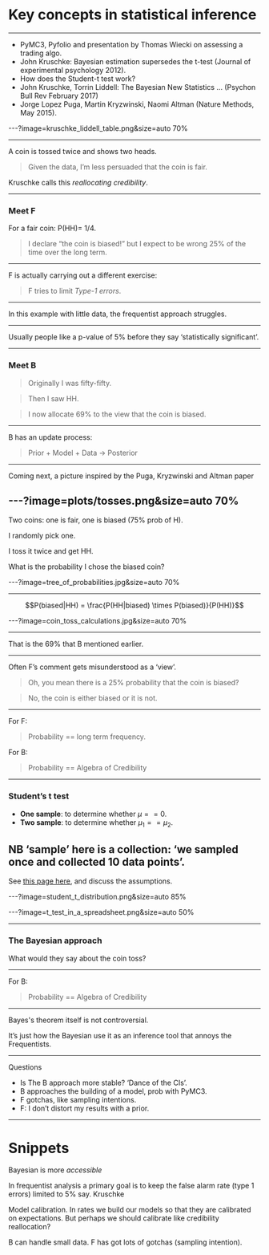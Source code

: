 # Key concepts in statistical inference

---

- PyMC3, Pyfolio and presentation by Thomas Wiecki on assessing a trading algo.
- John Kruschke: Bayesian estimation supersedes the t-test (Journal of experimental psychology 2012).
- How does the Student-t test work?
- John Kruschke, Torrin Liddell: The Bayesian New Statistics ... (Psychon Bull Rev February 2017)
- Jorge Lopez Puga, Martin Kryzwinski, Naomi Altman (Nature Methods, May 2015).

---?image=kruschke_liddell_table.png&size=auto 70%

---

A coin is tossed twice and shows two heads.

> Given the data, I’m less persuaded that the coin is fair.

Kruschke calls this _reallocating credibility_.

---
### Meet F

For a fair coin: P(HH)= 1/4.

> I declare “the coin is biased!” but I expect to be wrong 25% of the time over the long term.

---

F is actually carrying out a different exercise:

> F tries to limit _Type-1 errors_.

---

In this example with little data, the frequentist approach struggles.

---

Usually people like a p-value of 5% before they say ‘statistically significant’.

---
### Meet B

> Originally I was fifty-fifty.

> Then I saw HH.

> I now allocate 69% to the view that the coin is biased.

---

B has an update process:

> Prior + Model + Data -> Posterior

---

Coming next, a picture inspired by the Puga, Kryzwinski and Altman paper

---?image=plots/tosses.png&size=auto 70%
---

Two coins: one is fair, one is biased (75% prob of H).

I randomly pick one.

I toss it twice and get HH.

What is the probability I chose the biased coin?

---?image=tree_of_probabilities.jpg&size=auto 70%

---

$$P(biased|HH) = \frac{P(HH|biased) \times P(biased)}{P(HH)}$$

---?image=coin_toss_calculations.jpg&size=auto 70%

---

That is the 69% that B mentioned earlier.

---

Often F’s comment gets misunderstood as a ‘view’.

> Oh, you mean there is a 25% probability that the coin is biased?

> No, the coin is either biased or it is not.

---

For F:

> Probability == long term frequency.

For B:

> Probability == Algebra of Credibility

---
### Student’s t test

- **One sample**: to determine whether $\mu == 0$.
- **Two sample**: to determine whether $\mu_1 == \mu_2$.

NB ‘sample’ here is a collection: ‘we sampled once and collected 10 data points’.
---

See [this page here](https://www.statisticssolutions.com/manova-analysis-one-sample-t-test/), and discuss the assumptions.

---?image=student_t_distribution.png&size=auto 85%

---?image=t_test_in_a_spreadsheet.png&size=auto 50%

---
### The Bayesian approach

What would they say about the coin toss?

---

For B:

> Probability == Algebra of Credibility

---


Bayes's theorem itself is not controversial.

It’s just how the Bayesian use it as an inference tool that annoys the Frequentists.

---
Questions

- Is The B approach more stable? ‘Dance of the CIs’.
- B approaches the building of a model, prob with PyMC3.
- F gotchas, like sampling intentions.
- F: I don’t distort my results with a prior.

---

Snippets
====

Bayesian is more _accessible_

In frequentist analysis a primary goal is to keep the false alarm rate (type 1 errors) limited to 5% say.  Kruschke

Model calibration. In rates we build our models so that they are calibrated on expectations. But perhaps we should calibrate like credibility reallocation?

B can handle small data.
F has got lots of gotchas (sampling intention).
